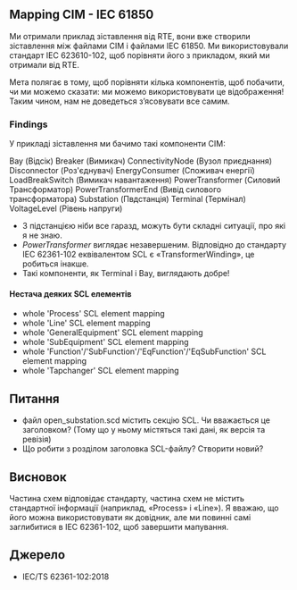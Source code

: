 <!--
SPDX-FileCopyrightText: 2021 Alliander N.V.

SPDX-License-Identifier: CC-BY-4.0
-->

## Mapping CIM - IEC 61850

Ми отримали приклад зіставлення від RTE, вони вже створили зіставлення між файлами CIM і файлами IEC 61850.
Ми використовували стандарт IEC 623610-102, щоб порівняти його з прикладом, який ми отримали від RTE.

Мета полягає в тому, щоб порівняти кілька компонентів, щоб побачити, чи ми можемо сказати: ми можемо використовувати це відображення!
Таким чином, нам не доведеться з’ясовувати все самим.

### Findings
У прикладі зіставлення ми бачимо такі компоненти CIM:

Bay (Відсік)
Breaker (Вимикач)
ConnectivityNode (Вузол приєднання)
Disconnector (Роз'єднувач)
EnergyConsumer (Споживач енергії)
LoadBreakSwitch (Вимикач навантаження)
PowerTransformer (Силовий Трансформатор)
PowerTransformerEnd (Вивід силового трансформатора)
Substation (Пвдстанція)
Terminal (Термінал)
VoltageLevel (Рівень напруги)

- З підстанцією ніби все гаразд, можуть бути складні ситуації, про які я не знаю.
- *PowerTransformer* виглядає незавершеним. Відповідно до стандарту IEC 62361-102 еквівалентом SCL є «TransformerWinding», це робиться інакше.
- Такі компоненти, як Terminal і Bay, виглядають добре!

#### Нестача деяких SCL елементів
- whole 'Process' SCL element mapping
- whole 'Line' SCL element mapping
- whole 'GeneralEquipment' SCL element mapping
- whole 'SubEquipment' SCL element mapping
- whole 'Function'/'SubFunction'/'EqFunction'/'EqSubFunction' SCL element mapping
- whole 'Tapchanger' SCL element mapping

## Питання
- файл open_substation.scd містить секцію SCL. Чи вважається це заголовком? (Тому що у ньому містяться такі дані, як версія та ревізія)
- Що робити з розділом заголовка SCL-файлу? Створити новий?

## Висновок
Частина схем відповідає стандарту, частина схем не містить стандартної інформації (наприклад, «Process» і «Line»).
Я вважаю, що його можна використовувати як довідник, але ми повинні самі заглибитися в IEC 62361-102, щоб завершити мапування.

## Джерело

- IEC/TS 62361-102:2018
